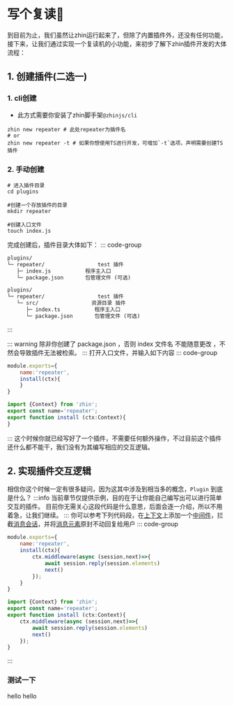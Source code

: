 # 写个复读🐔
到目前为止，我们虽然让zhin运行起来了，但除了内置插件外，还没有任何功能，接下来，让我们通过实现一个复读机的小功能，来初步了解下zhin插件开发的大体流程：
## 1. 创建插件(二选一)
### 1. cli创建
 - 此方式需要你安装了zhin脚手架`@zhinjs/cli`

```shell
zhin new repeater # 此处repeater为插件名
# or
zhin new repeater -t # 如果你想使用TS进行开发，可增加`-t`选项，声明需要创建TS插件
```
### 2. 手动创建
```shell
# 进入插件目录
cd plugins 

#创建一个存放插件的目录
mkdir repeater

#创建入口文件
touch index.js
```
完成创建后，插件目录大体如下：
::: code-group
```txt [手动创建]
plugins/
└─ repeater/                 test 插件
   ├─ index.js           程序主入口
   └─ package.json       包管理文件 (可选)
```
```txt [cli创建]
plugins/
└─ repeater/                 test 插件
   └─ src/                 资源目录 插件
      ├─ index.ts           程序主入口
      └─ package.json       包管理文件 (可选)
```
:::

::: warning
除非你创建了 package.json ，否则 index 文件名 不能随意更改 ，不然会导致插件无法被检索。
:::
打开入口文件，并输入如下内容
::: code-group
```js [index.js]
module.exports={
    name:'repeater',
    install(ctx){
    }
}
```
```ts [src/index.ts]
import {Context} from 'zhin';
export const name='repeater';
export function install (ctx:Context){
}
```
:::
这个时候你就已经写好了一个插件，不需要任何额外操作，不过目前这个插件还什么都不能干，我们没有为其编写相应的交互逻辑。
## 2. 实现插件交互逻辑

相信你这个时候一定有很多疑问，因为这其中涉及到相当多的概念，`Plugin` 到底是什么？
:::info
当前章节仅提供示例，目的在于让你能自己编写出可以进行简单交互的插件。
目前你无需关心这段代码是什么意思，后面会逐一介绍，所以不用着急，让我们继续。
:::
你可以参考下列代码段，在[上下文](/api/context)上添加一个[中间件](/api/middleware)，拦截[消息会话](/api/session)，并将[消息元素](/interface/element)原封不动回复给用户
::: code-group
```js [index.js]
module.exports={
    name:'repeater',
    install(ctx){
        ctx.middleware(async (session,next)=>{
            await session.reply(session.elements)
            next()
        });
    }
}
```
```ts [src/index.ts]
import {Context} from 'zhin';
export const name='repeater';
export function install (ctx:Context){
    ctx.middleware(async (session,next)=>{
        await session.reply(session.elements)
        next()
    });
}
```
:::

### 测试一下

<ChatHistory>
  <ChatMsg id="1659488338">hello</ChatMsg>
  <ChatMsg id="1689919782">hello</ChatMsg>
</ChatHistory>
